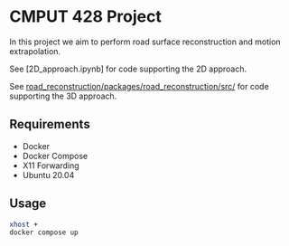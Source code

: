 # CMPUT 428 Project

In this project we aim to perform road surface reconstruction and motion extrapolation.

See [2D_approach.ipynb] for code supporting the 2D approach.

See [road_reconstruction/packages/road_reconstruction/src/](road_reconstruction/packages/road_reconstruction/src/) for code supporting the 3D approach.


## Requirements
- Docker
- Docker Compose
- X11 Forwarding
- Ubuntu 20.04

## Usage
```bash
xhost +
docker compose up
```
